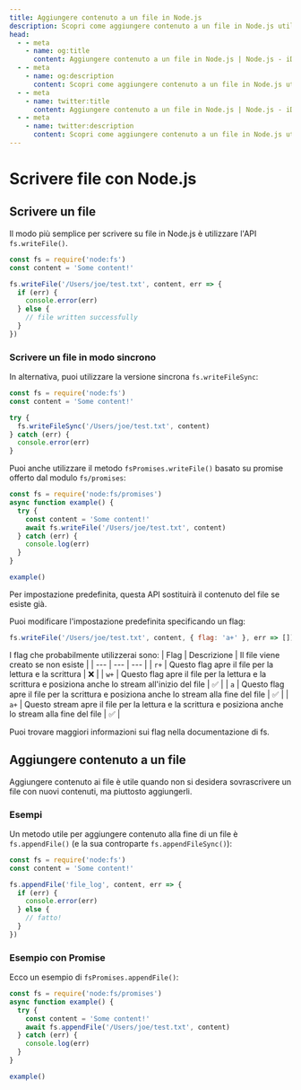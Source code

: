 ```yaml
---
title: Aggiungere contenuto a un file in Node.js
description: Scopri come aggiungere contenuto a un file in Node.js utilizzando i metodi fs.appendFile() e fs.appendFileSync(), con esempi e frammenti di codice.
head:
  - - meta
    - name: og:title
      content: Aggiungere contenuto a un file in Node.js | Node.js - iDoc.dev
  - - meta
    - name: og:description
      content: Scopri come aggiungere contenuto a un file in Node.js utilizzando i metodi fs.appendFile() e fs.appendFileSync(), con esempi e frammenti di codice.
  - - meta
    - name: twitter:title
      content: Aggiungere contenuto a un file in Node.js | Node.js - iDoc.dev
  - - meta
    - name: twitter:description
      content: Scopri come aggiungere contenuto a un file in Node.js utilizzando i metodi fs.appendFile() e fs.appendFileSync(), con esempi e frammenti di codice.
---
```



# Scrivere file con Node.js

## Scrivere un file

Il modo più semplice per scrivere su file in Node.js è utilizzare l'API `fs.writeFile()`.

```javascript
const fs = require('node:fs')
const content = 'Some content!'

fs.writeFile('/Users/joe/test.txt', content, err => {
  if (err) {
    console.error(err)
  } else {
    // file written successfully
  }
})
```

### Scrivere un file in modo sincrono

In alternativa, puoi utilizzare la versione sincrona `fs.writeFileSync`:

```javascript
const fs = require('node:fs')
const content = 'Some content!'

try {
  fs.writeFileSync('/Users/joe/test.txt', content)
} catch (err) {
  console.error(err)
}
```

Puoi anche utilizzare il metodo `fsPromises.writeFile()` basato su promise offerto dal modulo `fs/promises`:

```javascript
const fs = require('node:fs/promises')
async function example() {
  try {
    const content = 'Some content!'
    await fs.writeFile('/Users/joe/test.txt', content)
  } catch (err) {
    console.log(err)
  }
}

example()
```

Per impostazione predefinita, questa API sostituirà il contenuto del file se esiste già.

Puoi modificare l'impostazione predefinita specificando un flag:

```javascript
fs.writeFile('/Users/joe/test.txt', content, { flag: 'a+' }, err => [])
```

I flag che probabilmente utilizzerai sono:
| Flag | Descrizione | Il file viene creato se non esiste |
| --- | --- | --- |
| `r+` | Questo flag apre il file per la lettura e la scrittura | :x: |
| `w+` | Questo flag apre il file per la lettura e la scrittura e posiziona anche lo stream all'inizio del file | :white_check_mark: |
| `a` | Questo flag apre il file per la scrittura e posiziona anche lo stream alla fine del file | :white_check_mark: |
| `a+` | Questo stream apre il file per la lettura e la scrittura e posiziona anche lo stream alla fine del file | :white_check_mark: |

Puoi trovare maggiori informazioni sui flag nella documentazione di fs.

## Aggiungere contenuto a un file

Aggiungere contenuto ai file è utile quando non si desidera sovrascrivere un file con nuovi contenuti, ma piuttosto aggiungerli.


### Esempi

Un metodo utile per aggiungere contenuto alla fine di un file è `fs.appendFile()` (e la sua controparte `fs.appendFileSync()`):

```javascript
const fs = require('node:fs')
const content = 'Some content!'

fs.appendFile('file_log', content, err => {
  if (err) {
    console.error(err)
  } else {
    // fatto!
  }
})
```

### Esempio con Promise

Ecco un esempio di `fsPromises.appendFile()`:

```javascript
const fs = require('node:fs/promises')
async function example() {
  try {
    const content = 'Some content!'
    await fs.appendFile('/Users/joe/test.txt', content)
  } catch (err) {
    console.log(err)
  }
}

example()
```

